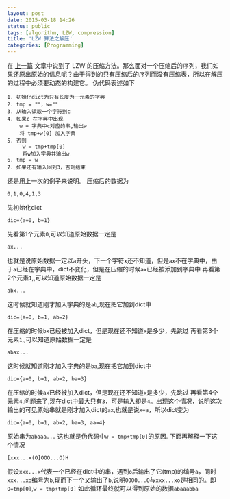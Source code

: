 ```yaml
---
layout: post
date: 2015-03-18 14:26
status: public
tags: [algorithm, LZW, compression]
title: 'LZW 算法之解压'
categories: [Programming]
---
```


在 [上一篇](http://www.functor.me/post/programming/lzw-compression) 文章中说到了 LZW 的压缩方法。那么面对一个压缩后的序列，我们如果还原出原始的信息呢？由于得到的只有压缩后的序列而没有压缩表，所以在解压的过程中必须要动态的构建它。
伪代码表述如下
```
1. 初始化dict为只有长度为一元素的字典
2. tmp = ""，w=""
3. 从输入读取一个字符到c
4. 如果c 在字典中出现
    w = 字典中c对应的串,输出w
    将 tmp+w[0] 加入字典
5. 否则
     w = tmp+tmp[0]
     将w加入字典并输出w
6. tmp = w
7. 如果还有输入回到3，否则结束
```

还是用上一次的例子来说明。
压缩后的数据为
```
0,1,0,4,1,3
```
先初始化dict
```
dic={a=0, b=1}  
```
先看第1个元素`0`,可以知道原始数据一定是
```
ax...
```
也就是说原始数据一定以`a`开头，下一个字符`x`还不知道，但是`ax`不在字典中，由于`a`已经在字典中，dict不变化，但是在压缩的时候`ax`已经被添加到字典中
再看第2个元素`1`,,可以知道原始数据一定是
```
abx...
```
这时候就知道刚才加入字典的是`ab`,现在把它加到dict中
```
dic={a=0, b=1, ab=2} 
```
在压缩的时候`bx`已经被加入dict，但是现在还不知道`x`是多少，先跳过
再看第3个元素`1`,,可以知道原始数据一定是
```
abax...
```
这时候就知道刚才加入字典的是`ba`,现在把它加到dict中
```
dic={a=0, b=1, ab=2, ba=3} 
```
在压缩的时候`ax`已经被加入dict，但是现在还不知道`x`是多少，先跳过
再看第4个元素`4`,问题来了,现在dict中最大只有`3`，可是输入却是`4`。出现这个情况，说明这次输出的可见原始串就是刚才加入dict的`ax`,也就是说`x=a`，所以dict变为
```
dic={a=0, b=1, ab=2, ba=3, aa=4}  
```
原始串为`abaaa...`
这也就是伪代码中`w = tmp+tmp[0]`的原因.
下面再解释一下这个情况
```
[xxx...x(O]OOO...O)H
```
假设`xxx...x`代表一个已经在dict中的串，遇到`o`后输出了它(tmp)的编号`a`，同时`xxx...xo`编号为`b`,现而下一个又输出了`b`,说明`OOOO...O`与`xxx...xo`是相同的。即`O=tmp[0]`,`w = tmp+tmp[0]`
如此循环最终就可以得到原始的数据`abaaabba`